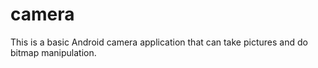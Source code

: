 camera
======

This is a basic Android camera application that can take pictures and do bitmap manipulation.
